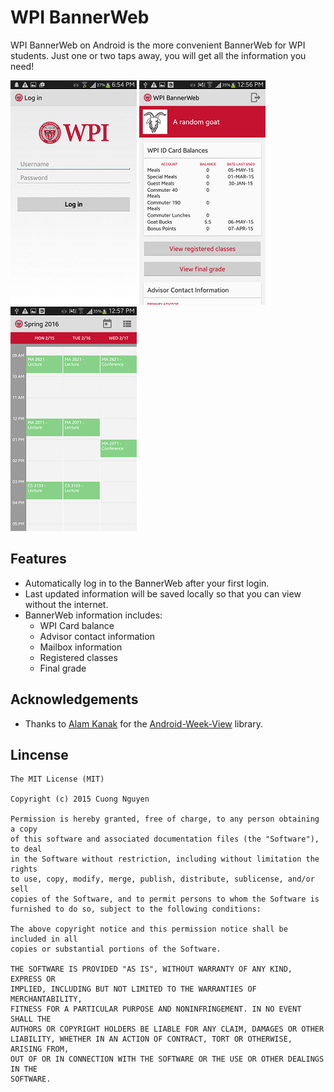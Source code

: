 # WPI BannerWeb

WPI BannerWeb on Android is the more convenient BannerWeb for WPI students. Just one or two taps away, you will get all the information you need!

![Login Screen](/screenshots/login.png "Login Screen") 
![Dashboard Screen](/screenshots/dashboard.png "Dashboard Screen")
![Calendar](/screenshots/calendar.png "Calendar Screen")


## Features
* Automatically log in to the BannerWeb after your first login. 
* Last updated information will be saved locally so that you can view without the internet.
* BannerWeb information includes: 
	- WPI Card balance
	- Advisor contact information 
	- Mailbox information
	- Registered classes
	- Final grade

## Acknowledgements

* Thanks to [Alam Kanak](https://github.com/alamkanak) for the [Android-Week-View](https://github.com/alamkanak/Android-Week-View) library.

## Lincense

	The MIT License (MIT)

	Copyright (c) 2015 Cuong Nguyen

	Permission is hereby granted, free of charge, to any person obtaining a copy
	of this software and associated documentation files (the "Software"), to deal
	in the Software without restriction, including without limitation the rights
	to use, copy, modify, merge, publish, distribute, sublicense, and/or sell
	copies of the Software, and to permit persons to whom the Software is
	furnished to do so, subject to the following conditions:

	The above copyright notice and this permission notice shall be included in all
	copies or substantial portions of the Software.

	THE SOFTWARE IS PROVIDED "AS IS", WITHOUT WARRANTY OF ANY KIND, EXPRESS OR
	IMPLIED, INCLUDING BUT NOT LIMITED TO THE WARRANTIES OF MERCHANTABILITY,
	FITNESS FOR A PARTICULAR PURPOSE AND NONINFRINGEMENT. IN NO EVENT SHALL THE
	AUTHORS OR COPYRIGHT HOLDERS BE LIABLE FOR ANY CLAIM, DAMAGES OR OTHER
	LIABILITY, WHETHER IN AN ACTION OF CONTRACT, TORT OR OTHERWISE, ARISING FROM,
	OUT OF OR IN CONNECTION WITH THE SOFTWARE OR THE USE OR OTHER DEALINGS IN THE
	SOFTWARE.
